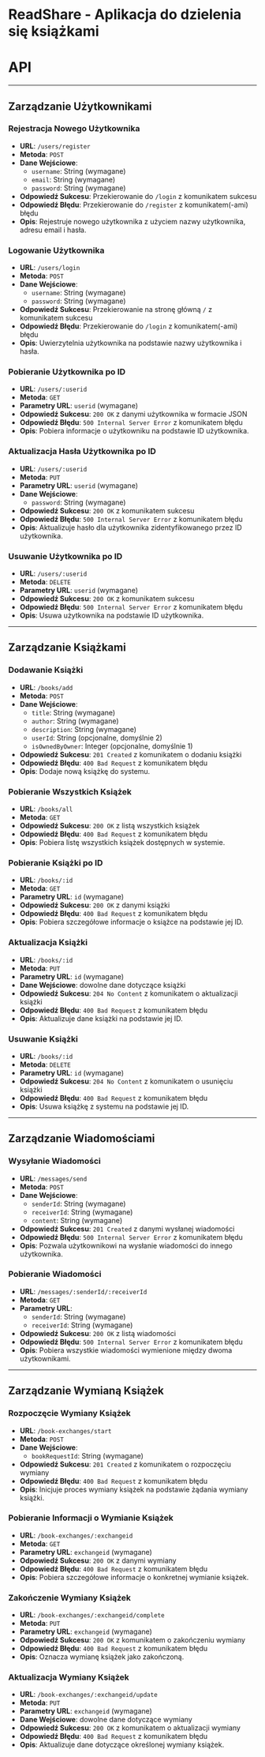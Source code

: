 # ReadShare - Aplikacja do dzielenia się książkami

# API
----------
## Zarządzanie Użytkownikami
### Rejestracja Nowego Użytkownika
- **URL**: `/users/register`
- **Metoda**: `POST`
- **Dane Wejściowe**:
  - `username`: String (wymagane)
  - `email`: String (wymagane)
  - `password`: String (wymagane)
- **Odpowiedź Sukcesu**: Przekierowanie do `/login` z komunikatem sukcesu
- **Odpowiedź Błędu**: Przekierowanie do `/register` z komunikatem(-ami) błędu
- **Opis**: Rejestruje nowego użytkownika z użyciem nazwy użytkownika, adresu email i hasła.

### Logowanie Użytkownika
- **URL**: `/users/login`
- **Metoda**: `POST`
- **Dane Wejściowe**:
  - `username`: String (wymagane)
  - `password`: String (wymagane)
- **Odpowiedź Sukcesu**: Przekierowanie na stronę główną `/` z komunikatem sukcesu
- **Odpowiedź Błędu**: Przekierowanie do `/login` z komunikatem(-ami) błędu
- **Opis**: Uwierzytelnia użytkownika na podstawie nazwy użytkownika i hasła.

### Pobieranie Użytkownika po ID
- **URL**: `/users/:userid`
- **Metoda**: `GET`
- **Parametry URL**: `userid` (wymagane)
- **Odpowiedź Sukcesu**: `200 OK` z danymi użytkownika w formacie JSON
- **Odpowiedź Błędu**: `500 Internal Server Error` z komunikatem błędu
- **Opis**: Pobiera informacje o użytkowniku na podstawie ID użytkownika.

### Aktualizacja Hasła Użytkownika po ID
- **URL**: `/users/:userid`
- **Metoda**: `PUT`
- **Parametry URL**: `userid` (wymagane)
- **Dane Wejściowe**:
  - `password`: String (wymagane)
- **Odpowiedź Sukcesu**: `200 OK` z komunikatem sukcesu
- **Odpowiedź Błędu**: `500 Internal Server Error` z komunikatem błędu
- **Opis**: Aktualizuje hasło dla użytkownika zidentyfikowanego przez ID użytkownika.

### Usuwanie Użytkownika po ID
- **URL**: `/users/:userid`
- **Metoda**: `DELETE`
- **Parametry URL**: `userid` (wymagane)
- **Odpowiedź Sukcesu**: `200 OK` z komunikatem sukcesu
- **Odpowiedź Błędu**: `500 Internal Server Error` z komunikatem błędu
- **Opis**: Usuwa użytkownika na podstawie ID użytkownika.

----------
## Zarządzanie Książkami
### Dodawanie Książki
- **URL**: `/books/add`
- **Metoda**: `POST`
- **Dane Wejściowe**:
  - `title`: String (wymagane)
  - `author`: String (wymagane)
  - `description`: String (wymagane)
  - `userId`: String (opcjonalne, domyślnie 2)
  - `isOwnedByOwner`: Integer (opcjonalne, domyślnie 1)
- **Odpowiedź Sukcesu**: `201 Created` z komunikatem o dodaniu książki
- **Odpowiedź Błędu**: `400 Bad Request` z komunikatem błędu
- **Opis**: Dodaje nową książkę do systemu.

### Pobieranie Wszystkich Książek
- **URL**: `/books/all`
- **Metoda**: `GET`
- **Odpowiedź Sukcesu**: `200 OK` z listą wszystkich książek
- **Odpowiedź Błędu**: `400 Bad Request` z komunikatem błędu
- **Opis**: Pobiera listę wszystkich książek dostępnych w systemie.

### Pobieranie Książki po ID
- **URL**: `/books/:id`
- **Metoda**: `GET`
- **Parametry URL**: `id` (wymagane)
- **Odpowiedź Sukcesu**: `200 OK` z danymi książki
- **Odpowiedź Błędu**: `400 Bad Request` z komunikatem błędu
- **Opis**: Pobiera szczegółowe informacje o książce na podstawie jej ID.

### Aktualizacja Książki
- **URL**: `/books/:id`
- **Metoda**: `PUT`
- **Parametry URL**: `id` (wymagane)
- **Dane Wejściowe**: dowolne dane dotyczące książki
- **Odpowiedź Sukcesu**: `204 No Content` z komunikatem o aktualizacji książki
- **Odpowiedź Błędu**: `400 Bad Request` z komunikatem błędu
- **Opis**: Aktualizuje dane książki na podstawie jej ID.

### Usuwanie Książki
- **URL**: `/books/:id`
- **Metoda**: `DELETE`
- **Parametry URL**: `id` (wymagane)
- **Odpowiedź Sukcesu**: `204 No Content` z komunikatem o usunięciu książki
- **Odpowiedź Błędu**: `400 Bad Request` z komunikatem błędu
- **Opis**: Usuwa książkę z systemu na podstawie jej ID.

----------
## Zarządzanie Wiadomościami
### Wysyłanie Wiadomości
- **URL**: `/messages/send`
- **Metoda**: `POST`
- **Dane Wejściowe**:
  - `senderId`: String (wymagane)
  - `receiverId`: String (wymagane)
  - `content`: String (wymagane)
- **Odpowiedź Sukcesu**: `201 Created` z danymi wysłanej wiadomości
- **Odpowiedź Błędu**: `500 Internal Server Error` z komunikatem błędu
- **Opis**: Pozwala użytkownikowi na wysłanie wiadomości do innego użytkownika.

### Pobieranie Wiadomości
- **URL**: `/messages/:senderId/:receiverId`
- **Metoda**: `GET`
- **Parametry URL**:
  - `senderId`: String (wymagane)
  - `receiverId`: String (wymagane)
- **Odpowiedź Sukcesu**: `200 OK` z listą wiadomości
- **Odpowiedź Błędu**: `500 Internal Server Error` z komunikatem błędu
- **Opis**: Pobiera wszystkie wiadomości wymienione między dwoma użytkownikami.

----------
## Zarządzanie Wymianą Książek
### Rozpoczęcie Wymiany Książek
- **URL**: `/book-exchanges/start`
- **Metoda**: `POST`
- **Dane Wejściowe**:
  - `bookRequestId`: String (wymagane)
- **Odpowiedź Sukcesu**: `201 Created` z komunikatem o rozpoczęciu wymiany
- **Odpowiedź Błędu**: `400 Bad Request` z komunikatem błędu
- **Opis**: Inicjuje proces wymiany książek na podstawie żądania wymiany książki.

### Pobieranie Informacji o Wymianie Książek
- **URL**: `/book-exchanges/:exchangeid`
- **Metoda**: `GET`
- **Parametry URL**: `exchangeid` (wymagane)
- **Odpowiedź Sukcesu**: `200 OK` z danymi wymiany
- **Odpowiedź Błędu**: `400 Bad Request` z komunikatem błędu
- **Opis**: Pobiera szczegółowe informacje o konkretnej wymianie książek.

### Zakończenie Wymiany Książek
- **URL**: `/book-exchanges/:exchangeid/complete`
- **Metoda**: `PUT`
- **Parametry URL**: `exchangeid` (wymagane)
- **Odpowiedź Sukcesu**: `200 OK` z komunikatem o zakończeniu wymiany
- **Odpowiedź Błędu**: `400 Bad Request` z komunikatem błędu
- **Opis**: Oznacza wymianę książek jako zakończoną.

### Aktualizacja Wymiany Książek
- **URL**: `/book-exchanges/:exchangeid/update`
- **Metoda**: `PUT`
- **Parametry URL**: `exchangeid` (wymagane)
- **Dane Wejściowe**: dowolne dane dotyczące wymiany
- **Odpowiedź Sukcesu**: `200 OK` z komunikatem o aktualizacji wymiany
- **Odpowiedź Błędu**: `400 Bad Request` z komunikatem błędu
- **Opis**: Aktualizuje dane dotyczące określonej wymiany książek.